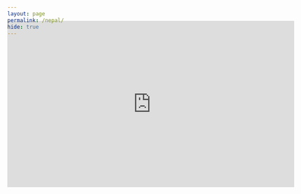 ```yaml
---
layout: page
permalink: /nepal/
hide: true
---
```


<center style="margin-top: -10%;">
  <iframe width="654" height="380" src="https://www.youtube.com/embed/zbziahTLPAY" frameborder="0" allow="autoplay; encrypted-media" allowfullscreen></iframe>
</center>